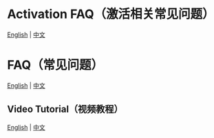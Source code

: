# Activation FAQ（激活相关常见问题）

[English](activation.md) | [中文](activation_zh.md) 

# FAQ（常见问题）

[English](faq.md) | [中文](faq_zh.md) 

## Video Tutorial（视频教程）

[English](https://www.youtube.com/playlist?list=PL3e7SPse54NLMBqkhUocc1ftUT5RbaMa8) | [中文](https://space.bilibili.com/359835528/channel/collectiondetail?sid=3205627&ctype=0) 


